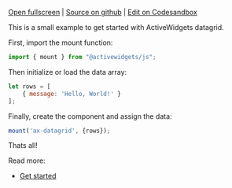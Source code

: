 
[Open fullscreen](/hello-world/) | [Source on github](https://github.com/activewidgets/js/tree/master/examples/hello-world) | [Edit on Codesandbox](https://codesandbox.io/s/github/activewidgets/js/tree/master/examples/hello-world)

This is a small example to get started with ActiveWidgets datagrid.

First, import the mount function:

```js
import { mount } from "@activewidgets/js";
```

Then initialize or load the data array:

```js
let rows = [
    { message: 'Hello, World!' }
];
```

Finally, create the component and assign the data:

```js
mount('ax-datagrid', {rows});
```

Thats all! 

Read more:

 - [Get started](https://docs.activewidgets.com/guide/starting/js/)